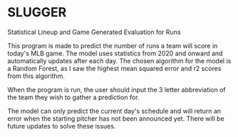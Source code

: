 # SLUGGER
 Statistical Lineup and Game Generated Evaluation for Runs

This program is made to predict the number of runs a team will score in today's MLB game. The model uses statistics from 2020 and onward and automatically updates after each day. The chosen algorithm for the model is a Random Forest, as I saw the highest mean squared error and r2 scores from this algorithm. 

When the program is run, the user should input the 3 letter abbreviation of the team they wish to gather a prediction for. 

The model can only predict the current day's schedule and will  return an error when the starting pitcher has not been announced yet. There will be future updates to solve these issues.
